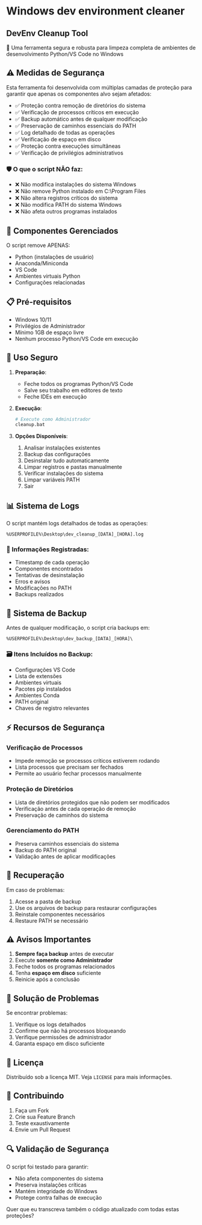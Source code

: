# Windows dev environment cleaner
## DevEnv Cleanup Tool

🧹 Uma ferramenta segura e robusta para limpeza completa de ambientes de desenvolvimento Python/VS Code no Windows

## ⚠️ Medidas de Segurança

Esta ferramenta foi desenvolvida com múltiplas camadas de proteção para garantir que apenas os componentes alvo sejam afetados:

- ✅ Proteção contra remoção de diretórios do sistema
- ✅ Verificação de processos críticos em execução
- ✅ Backup automático antes de qualquer modificação
- ✅ Preservação de caminhos essenciais do PATH
- ✅ Log detalhado de todas as operações
- ✅ Verificação de espaço em disco
- ✅ Proteção contra execuções simultâneas
- ✅ Verificação de privilégios administrativos

### 🛡️ O que o script NÃO faz:

- ❌ Não modifica instalações do sistema Windows
- ❌ Não remove Python instalado em C:\Program Files
- ❌ Não altera registros críticos do sistema
- ❌ Não modifica PATH do sistema Windows
- ❌ Não afeta outros programas instalados

## 🎯 Componentes Gerenciados

O script remove APENAS:
- Python (instalações de usuário)
- Anaconda/Miniconda
- VS Code
- Ambientes virtuais Python
- Configurações relacionadas

## 📋 Pré-requisitos

- Windows 10/11
- Privilégios de Administrador
- Mínimo 1GB de espaço livre
- Nenhum processo Python/VS Code em execução

## 🚀 Uso Seguro

1. **Preparação**:
   - Feche todos os programas Python/VS Code
   - Salve seu trabalho em editores de texto
   - Feche IDEs em execução

2. **Execução**:
   ```bash
   # Execute como Administrador
   cleanup.bat
   ```

3. **Opções Disponíveis**:
   1. Analisar instalações existentes
   2. Backup das configurações
   3. Desinstalar tudo automaticamente
   4. Limpar registros e pastas manualmente
   5. Verificar instalações do sistema
   6. Limpar variáveis PATH
   7. Sair

## 📊 Sistema de Logs

O script mantém logs detalhados de todas as operações:
```
%USERPROFILE%\Desktop\dev_cleanup_[DATA]_[HORA].log
```

### 📝 Informações Registradas:
- Timestamp de cada operação
- Componentes encontrados
- Tentativas de desinstalação
- Erros e avisos
- Modificações no PATH
- Backups realizados

## 💾 Sistema de Backup

Antes de qualquer modificação, o script cria backups em:
```
%USERPROFILE%\Desktop\dev_backup_[DATA]_[HORA]\
```

### 🗃️ Itens Incluídos no Backup:
- Configurações VS Code
- Lista de extensões
- Ambientes virtuais
- Pacotes pip instalados
- Ambientes Conda
- PATH original
- Chaves de registro relevantes

## ⚡ Recursos de Segurança

### Verificação de Processos
- Impede remoção se processos críticos estiverem rodando
- Lista processos que precisam ser fechados
- Permite ao usuário fechar processos manualmente

### Proteção de Diretórios
- Lista de diretórios protegidos que não podem ser modificados
- Verificação antes de cada operação de remoção
- Preservação de caminhos do sistema

### Gerenciamento do PATH
- Preserva caminhos essenciais do sistema
- Backup do PATH original
- Validação antes de aplicar modificações

## 🔄 Recuperação

Em caso de problemas:
1. Acesse a pasta de backup
2. Use os arquivos de backup para restaurar configurações
3. Reinstale componentes necessários
4. Restaure PATH se necessário

## ⚠️ Avisos Importantes

1. **Sempre faça backup** antes de executar
2. Execute **somente como Administrador**
3. Feche todos os programas relacionados
4. Tenha **espaço em disco** suficiente
5. Reinicie após a conclusão

## 🐛 Solução de Problemas

Se encontrar problemas:
1. Verifique os logs detalhados
2. Confirme que não há processos bloqueando
3. Verifique permissões de administrador
4. Garanta espaço em disco suficiente

## 📄 Licença

Distribuído sob a licença MIT. Veja `LICENSE` para mais informações.

## 🤝 Contribuindo

1. Faça um Fork
2. Crie sua Feature Branch
3. Teste exaustivamente
4. Envie um Pull Request

## 🔍 Validação de Segurança

O script foi testado para garantir:
- Não afeta componentes do sistema
- Preserva instalações críticas
- Mantém integridade do Windows
- Protege contra falhas de execução

Quer que eu transcreva também o código atualizado com todas estas proteções?

